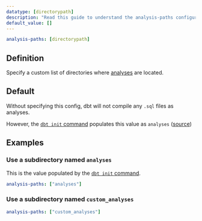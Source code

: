 ```yaml
---
datatype: [directorypath]
description: "Read this guide to understand the analysis-paths configuration in dbt."
default_value: []
---
```


<File name='dbt_project.yml'>

```yml
analysis-paths: [directorypath]
```

</File>

## Definition
Specify a custom list of directories where [analyses](analyses) are located.

## Default
Without specifying this config, dbt will not compile any `.sql` files as analyses.

However, the [`dbt init` command](init) populates this value as `analyses` ([source](https://github.com/dbt-labs/dbt-starter-project/blob/HEAD/dbt_project.yml#L15))

## Examples
### Use a subdirectory named `analyses`
This is the value populated by the [`dbt init` command](init).

<File name='dbt_project.yml'>

```yml
analysis-paths: ["analyses"]
```

</File>

### Use a subdirectory named `custom_analyses`

<File name='dbt_project.yml'>

```yml
analysis-paths: ["custom_analyses"]
```

</File>
